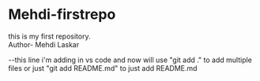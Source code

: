 # Mehdi-firstrepo
this is my first repository.  
Author- Mehdi Laskar

--this line i'm adding in vs code and now will use "git add ." to add multiple files or just "git add README.md" to just add README.md